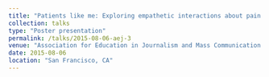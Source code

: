 ```yaml
---
title: "Patients like me: Exploring empathetic interactions about pain in an online health community"
collection: talks
type: "Poster presentation"
permalink: /talks/2015-08-06-aej-3
venue: "Association for Education in Journalism and Mass Communication 2015 Annual Conference, Communicating Science, Health, Environment, & Risk Division"
date: 2015-08-06
location: "San Francisco, CA"
---
```

